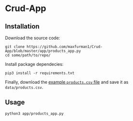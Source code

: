 # Crud-App

## Installation

Download the source code:

```shell
git clone https://github.com/maxfurman1/Crud-App/blob/master/app/products_app.py
cd some/path/to/repo/
```

Install package dependecies:

```shell
pip3 install -r requirements.txt
```

Finally, download the [example `products.csv` file](https://raw.githubusercontent.com/prof-rossetti/nyu-info-2335-70-201706/master/projects/crud-app/products.csv) and save it as `data/products.csv`.

## Usage

```shell
python3 app/products_app.py
```

